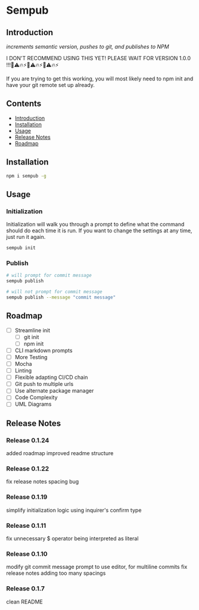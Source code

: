 # Sempub

## Introduction

*increments semantic version, pushes to git, and publishes to NPM*

I DON'T RECOMMEND USING THIS YET! PLEASE WAIT FOR VERSION 1.0.0 !!!🚨⚠️🔥⚡🚨⚠️🔥⚡🚨⚠️🔥⚡

If you are trying to get this working, you will most likely need to npm init and have your git remote set up already.

## Contents

* [Introduction](#introduction)
* [Installation](#installation)
* [Usage](#usage)
* [Release Notes](#release-notes)
* [Roadmap](#roadmap)

## Installation

```bash
npm i sempub -g
```

## Usage

### Initialization

Initialization will walk you through a prompt to define what the command should do each time it is run. If you want to change the settings at any time, just run it again.

```bash
sempub init
```

### Publish

```bash
# will prompt for commit message
sempub publish

# will not prompt for commit message
sempub publish --message "commit message"
```

## Roadmap

- [ ] Streamline init
  - [ ] git init
  - [ ] npm init
- [ ] CLI markdown prompts
- [ ] More Testing
- [ ] Mocha
- [ ] Linting
- [ ] Flexible adapting CI/CD chain
- [ ] Git push to multiple urls
- [ ] Use alternate package manager
- [ ] Code Complexity
- [ ] UML Diagrams

## Release Notes

### Release 0.1.24

added roadmap
improved readme structure

### Release 0.1.22

fix release notes spacing bug

### Release 0.1.19

simplify initialization logic using inquirer's confirm type

### Release 0.1.11

fix unnecessary $ operator being interpreted as literal

### Release 0.1.10

modify git commit message prompt to use editor, for multiline commits
fix release notes adding too many spacings

### Release 0.1.7

clean README
